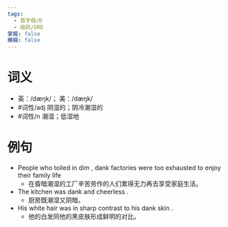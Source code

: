 ```yaml
---
tags:
  - 首字母/D
  - 级别/GRE
掌握: false
模糊: false
---
```

# 词义
- 英：/dæŋk/； 美：/dæŋk/
- #词性/adj  阴湿的；阴冷潮湿的
- #词性/n  潮湿；低湿地
# 例句
- People who toiled in dim , dank factories were too exhausted to enjoy their family life
	- 在昏暗潮湿的工厂辛苦劳作的人们累得无力再去享受家庭生活。
- The kitchen was dank and cheerless .
	- 厨房既潮湿又阴暗。
- His white hair was in sharp contrast to his dank skin .
	- 他的白发同他的黑皮肤形成鲜明的对比。
